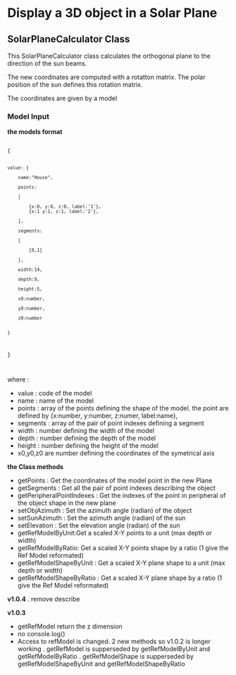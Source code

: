 # Display a 3D object in a Solar Plane

## SolarPlaneCalculator Class

This SolarPlaneCalculator class calculates the orthogonal plane to the direction of the sun beams.

The new coordinates are computed with a rotatton matrix. The polar position of the sun defines this rotation matrix.

The coordinates are given by a model

### Model Input

__the models format__

<code>
{

    value: {

        name:"House",

        points:

        [

            {x:0, y:0, z:0, label:'1'},
            {x:1 y:1, z:1, label:'2'},

        ],

        segments:

        [

            [0,1]

        ],

        width:14,

        depth:9,

        height:5,

        x0:number,

        y0:number,

        z0:number


    }

}

</code>

where :

- value : code of the model
- name : name of the model
- points : array of the points defining the shape of the model. the point are defined by {x:number, y:number, z:numer, label:name},
- segments : array of the pair of point indexes defining a segment
- width : number defining the width of the model
- depth : number defining the depth of the model
- height : number defining the height of the model
- x0,y0,z0 are number defining the coordinates of the symetrical axis 


__the Class methods__

- getPoints :  Get the coordinates of the model point in the new Plane
- getSegments : Get all the pair of point indexes describing the object
- getPeripheralPointIndexes :  Get the indexes of the point in peripheral of the object shape in the new plane
- setObjAzimuth : Set the azimuth angle (radian) of the object
- setSunAzimuth : Set the azimuth angle (radian) of the sun
- setElevation : Set the elevation angle (radian) of the sun
- getRefModelByUnit:Get a scaled X-Y points to a unit (max depth or width)
- getRefModelByRatio: Get a scaled X-Y points shape by a ratio (1 give the Ref Model reformated)
- getRefModelShapeByUnit : Get a scaled X-Y plane shape to a unit (max depth or width)
- getRefModelShapeByRatio :  Get a scaled X-Y plane shape by a ratio (1 give the Ref Model reformated)

__v1.0.4__
. remove describe

__v1.0.3__
- getRefModel return the z dimension
- no console.log()
- Access to refModel is changed. 2 new methods so v1.0.2 is longer working
. getRefModel is supperseded by getRefModelByUnit and getRefModelByRatio
. getRefModelShape is supperseded by getRefModelShapeByUnit and getRefModelShapeByRatio